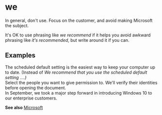 # we

In general, don't use. Focus on the customer, and avoid making Microsoft the subject.  

It's OK to use phrasing like *we recommend* if it helps you avoid awkward phrasing like *it's recommended,* but write around it if you can.  

## Examples

The scheduled default setting is the easiest way to keep your computer up to date. (Instead of *We recommend that you use the scheduled default setting ....)*  
Select the people you want to give permission to. We'll verify their identities before opening the document.   
In September, we took a major step forward in introducing Windows 10 to our enterprise customers.  

**See also** [Microsoft](../m/microsoft.md)
